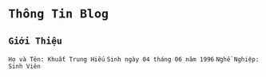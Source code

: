 # `Thông Tin Blog`
## `Giới Thiệu`
`Họ và Tên: Khuất Trung Hiếu`
`Sinh ngày 04 tháng 06 năm 1996`
`Nghề Nghiệp: Sinh Viên`